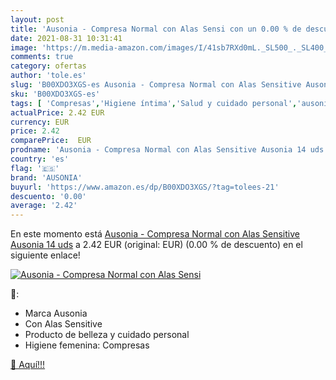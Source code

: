 ```yaml
---
layout: post
title: 'Ausonia - Compresa Normal con Alas Sensi con un 0.00 % de descuento'
date: 2021-08-31 10:31:41
image: 'https://m.media-amazon.com/images/I/41sb7RXd0mL._SL500_._SL400_.jpg'
comments: true
category: ofertas
author: 'tole.es'
slug: 'B00XDO3XGS-es Ausonia - Compresa Normal con Alas Sensitive Ausonia 14 uds'
sku: 'B00XDO3XGS-es'
tags: [ 'Compresas','Higiene íntima','Salud y cuidado personal','ausonia', ]
actualPrice: 2.42 EUR
currency: EUR
price: 2.42
comparePrice:  EUR
prodname: 'Ausonia - Compresa Normal con Alas Sensitive Ausonia 14 uds'
country: 'es'
flag: '🇪🇸'
brand: 'AUSONIA'
buyurl: 'https://www.amazon.es/dp/B00XDO3XGS/?tag=tolees-21'
descuento: '0.00'
average: '2.42'
---
```


En este momento está [Ausonia - Compresa Normal con Alas Sensitive Ausonia 14 uds](https://www.amazon.es/dp/B00XDO3XGS/?tag=tolees-21) a 2.42 EUR (original:  EUR) (0.00 %  de descuento) en el siguiente enlace!

[![Ausonia - Compresa Normal con Alas Sensi](https://m.media-amazon.com/images/I/41sb7RXd0mL._SL500_._SL400_.jpg)](https://www.amazon.es/dp/B00XDO3XGS/?tag=tolees-21)

🔎:

- Marca Ausonia
- Con Alas Sensitive
- Producto de belleza y cuidado personal
- Higiene femenina: Compresas

[🛒 Aquí!!!](https://www.amazon.es/dp/B00XDO3XGS/?tag=tolees-21)
